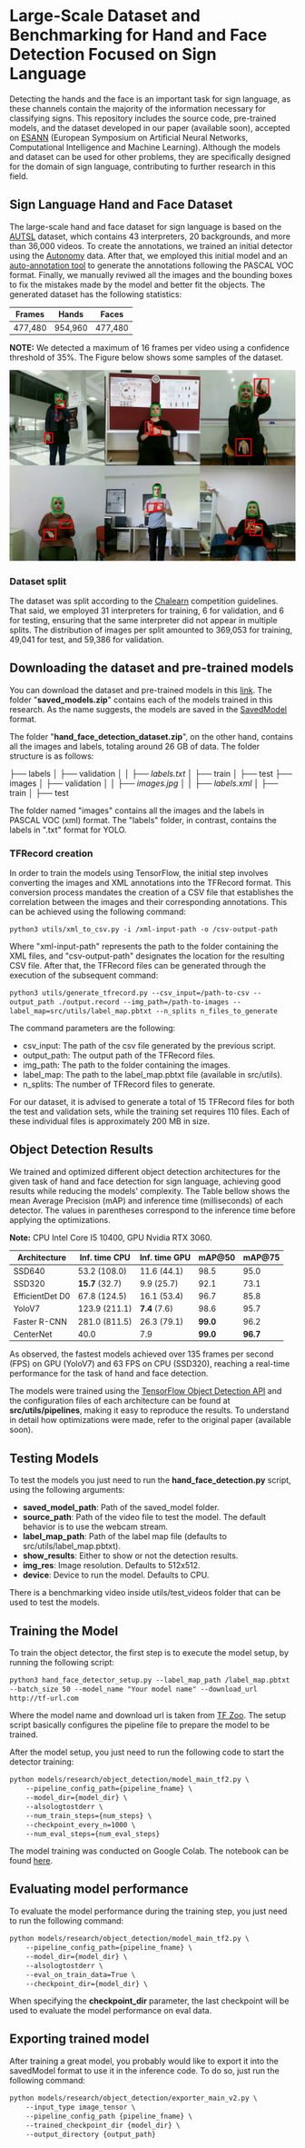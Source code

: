 # Large-Scale Dataset and Benchmarking for Hand and Face Detection Focused on Sign Language

Detecting the hands and the face is an important task for sign language, as these channels contain the majority of the information necessary for classifying signs. This repository includes the source code, pre-trained models, and the dataset developed in our paper (available soon), accepted on [ESANN](https://www.esann.org/) (European Symposium on Artificial Neural Networks, Computational Intelligence and Machine Learning). Although the models and dataset can be used for other problems, they are specifically designed for the domain of sign language, contributing to further research in this field.

## Sign Language Hand and Face Dataset
The large-scale hand and face dataset for sign language is based on the [AUTSL](https://chalearnlap.cvc.uab.cat/dataset/40/description/) dataset, which contains 43 interpreters, 20 backgrounds, and more than 36,000 videos. To create the annotations, we trained an initial detector using the [Autonomy](https://autonomy.cs.sfu.ca/hands_and_faces/) data. After that, we employed this initial model and an [auto-annotation tool](https://github.com/AlvaroCavalcante/auto_annotate) to generate the annotations following the PASCAL VOC format. Finally, we manually reviwed all the images and the bounding boxes to fix the mistakes made by the model and better fit the objects. The generated dataset has the following statistics:

| Frames  | Hands  | Faces  |
|---|---|---|
| 477,480  |  954,960 | 477,480

**NOTE:** We detected a maximum of 16 frames per video using a confidence threshold of 35%. The Figure below shows some samples of the dataset.

![Image](/assets/hand_face_example.png "Annotated dataset")
### Dataset split
The dataset was split according to the [Chalearn](https://chalearnlap.cvc.uab.cat/dataset/40/description/) competition guidelines. That said, we employed 31 interpreters for training, 6 for validation, and 6 for testing, ensuring that the same interpreter did not appear in multiple splits. The distribution of images per split amounted to 369,053 for training, 49,041 for test, and 59,386 for validation.

## Downloading the dataset and pre-trained models
You can download the dataset and pre-trained models in this [link](https://drive.google.com/drive/folders/1cKV8GuqBgVMhf_pAiWu-3zmuNdYcA7Dg?usp=sharing). The folder "**saved_models.zip**" contains each of the models trained in this research. As the name suggests, the models are saved in the [SavedModel](https://www.tensorflow.org/guide/saved_model) format.

The folder "**hand_face_detection_dataset.zip**", on the other hand, contains all the images and labels, totaling around 26 GB of data. The folder structure is as follows:

├── labels
│   ├── validation
│   │   ├── *labels.txt*
│   ├── train
│   ├── test
├── images
│   ├── validation
│   │   ├── *images.jpg*
│   │   ├── *labels.xml*
│   ├── train
│   ├── test

The folder named "images" contains all the images and the labels in PASCAL VOC (xml) format. The "labels" folder, in contrast, contains the labels in ".txt" format for YOLO.

### TFRecord creation
In order to train the models using TensorFlow, the initial step involves converting the images and XML annotations into the TFRecord format. This conversion process mandates the creation of a CSV file that establishes the correlation between the images and their corresponding annotations. This can be achieved using the following command:

```
python3 utils/xml_to_csv.py -i /xml-input-path -o /csv-output-path
```
Where "xml-input-path" represents the path to the folder containing the XML files, and "csv-output-path" designates the location for the resulting CSV file. After that, the TFRecord files can be generated through the execution of the subsequent command:

```
python3 utils/generate_tfrecord.py --csv_input=/path-to-csv --output_path ./output.record --img_path=/path-to-images --label_map=src/utils/label_map.pbtxt --n_splits n_files_to_generate 
```
The command parameters are the following:
- csv_input: The path of the csv file generated by the previous script.
- output_path: The output path of the TFRecord files.
- img_path: The path to the folder containing the images.
- label_map: The path to the label_map.pbtxt file (available in src/utils).
- n_splits: The number of TFRecord files to generate.

For our dataset, it is advised to generate a total of 15 TFRecord files for both the test and validation sets, while the training set requires 110 files. Each of these individual files is approximately 200 MB in size.

## Object Detection Results
We trained and optimized different object detection architectures for the given task of hand and face detection for sign language, achieving good results while reducing the models' complexity. The Table bellow shows the mean Average Precision (mAP) and inference time (milliseconds) of each detector. The values in parentheses correspond to the inference time before applying the optimizations.

**Note:** CPU Intel Core I5 10400, GPU Nvidia RTX 3060.

| Architecture  | Inf. time CPU  | Inf. time GPU  | mAP@50 | mAP@75 |
|---|---|---|---|---|
| SSD640  |  53.2 (108.0) | 11.6 (44.1) | 98.5 | 95.0
| SSD320  |  **15.7** (32.7) | 9.9 (25.7) | 92.1 | 73.1
| EfficientDet D0  |  67.8 (124.5) | 16.1 (53.4) | 96.7 | 85.8
| YoloV7  |  123.9 (211.1) | **7.4** (7.6) | 98.6 | 95.7
| Faster R-CNN  |  281.0 (811.5) | 26.3 (79.1) | **99.0** | 96.2
| CenterNet  |  40.0 | 7.9 | **99.0** | **96.7**

As observed, the fastest models achieved over 135 frames per second (FPS) on GPU (YoloV7) and 63 FPS on CPU (SSD320), reaching a real-time performance for the task of hand and face detection.

The models were trained using the [TensorFlow Object Detection API](https://github.com/tensorflow/models/tree/master/official#object-detection-and-segmentation) and the configuration files of each architecture can be found at **src/utils/pipelines**, making it easy to reproduce the results. To understand in detail how optimizations were made, refer to the original paper (available soon).

## Testing Models
To test the models you just need to run the **hand_face_detection.py** script, using the following arguments:

- **saved_model_path**: Path of the saved_model folder.
- **source_path**: Path of the video file to test the model. The default behavior is to use the webcam stream.
- **label_map_path**: Path of the label map file (defaults to src/utils/label_map.pbtxt).
- **show_results**: Either to show or not the detection results.
- **img_res**: Image resolution. Defaults to 512x512.
- **device**: Device to run the model. Defaults to CPU.

There is a benchmarking video inside utils/test_videos folder that can be used to test the models.

## **Training the Model**
To train the object detector, the first step is to execute the model setup, by running the following script:

```
python3 hand_face_detector_setup.py --label_map_path /label_map.pbtxt --batch_size 50 --model_name "Your model name" --download_url http://tf-url.com
```

Where the model name and download url is taken from [TF Zoo](https://github.com/tensorflow/models/blob/master/research/object_detection/g3doc/tf2_detection_zoo.md). The setup script basically configures the pipeline file to prepare the model to be trained.

After the model setup, you just need to run the following code to start the detector training:
```
python models/research/object_detection/model_main_tf2.py \
    --pipeline_config_path={pipeline_fname} \
    --model_dir={model_dir} \
    --alsologtostderr \
    --num_train_steps={num_steps} \
    --checkpoint_every_n=1000 \
    --num_eval_steps={num_eval_steps}
```
The model training was conducted on Google Colab. The notebook can be found [here](https://colab.research.google.com/drive/1209hYjuj449H-H_jfXLMdvnSgHYWgsq0?usp=sharing).

## **Evaluating model performance**
To evaluate the model performance during the training step, you just need to run the following command:

```
python models/research/object_detection/model_main_tf2.py \
    --pipeline_config_path={pipeline_fname} \
    --model_dir={model_dir} \
    --alsologtostderr \
    --eval_on_train_data=True \
    --checkpoint_dir={model_dir} \
```

When specifying the **checkpoint_dir** parameter, the last checkpoint will be used to evaluate the model performance on eval data.

## Exporting trained model
After training a great model, you probably would like to export it into the savedModel format to use it in the inference code. To do so, just run the following command:

```
python models/research/object_detection/exporter_main_v2.py \
    --input_type image_tensor \
    --pipeline_config_path {pipeline_fname} \
    --trained_checkpoint_dir {model_dir} \
    --output_directory {output_path}
```
